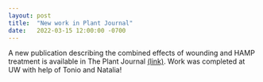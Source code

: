 ```yaml
---
layout: post
title:  "New work in Plant Journal"
date:   2022-03-15 12:00:00 -0700
---
```

A new publication describing the combined effects of wounding and HAMP treatment is available in The Plant Journal <a href="https://onlinelibrary.wiley.com/doi/10.1111/tpj.15732">(link)</a>. Work was completed at UW with help of Tonio and Natalia!